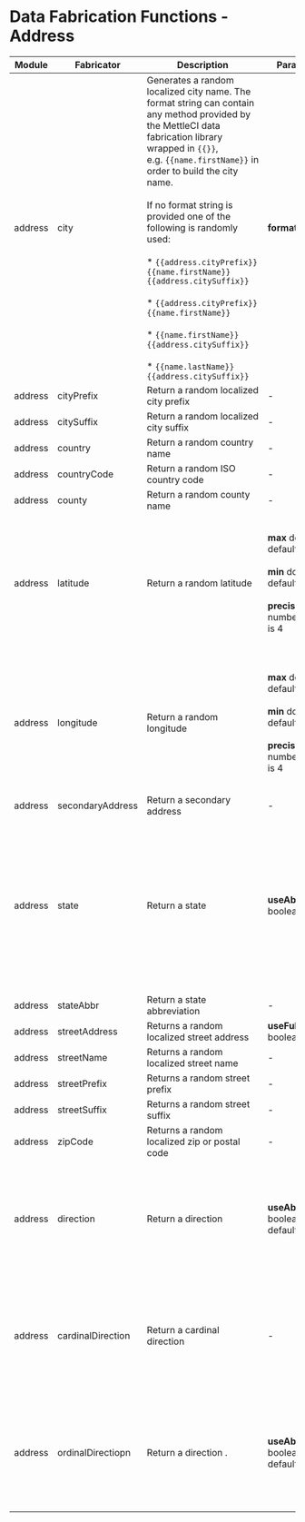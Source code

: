 # Data Fabrication Functions - Address

| **Module** | **Fabricator** | **Description** | **Parameters** | **Notes** |
| --- | --- | --- | --- | --- |
| address | city | Generates a random localized city name. The format string can contain any method provided by the MettleCI data fabrication library wrapped in `{{}}`, e.g. `{{name.firstName}}` in order to build the city name.<br><br>If no format string is provided one of the following is randomly used:<br><br>*   `{{address.cityPrefix}} {{name.firstName}}{{address.citySuffix}}`<br>    <br>*   `{{address.cityPrefix}} {{name.firstName}}`<br>    <br>*   `{{name.firstName}}{{address.citySuffix}}`<br>    <br>*   `{{name.lastName}}{{address.citySuffix}}` | **format** string |     |
| address | cityPrefix | Return a random localized city prefix | \-  |     |
| address | citySuffix | Return a random localized city suffix | \-  |     |
| address | country | Return a random country name | \-  |     |
| address | countryCode | Return a random ISO country code | \-  |     |
| address | county | Return a random county name | \-  |     |
| address | latitude | Return a random latitude | **max** double default is 90<br><br>**min** double default is -90<br><br>**precision** number default is 4 | *The function parameters are currently disabled and will be made available in a forthcoming release.* |
| address | longitude | Return a random longitude | **max** double default is 90<br><br>**min** double default is -90<br><br>**precision** number default is 4 | *The function parameters are currently disabled and will be made available in a forthcoming release.* |
| address | secondaryAddress | Return a secondary address | \-  |     |
| address | state | Return a state | **useAbbr** boolean | *This function parameter is deprecated and will be removed in a forthcoming release. Please use the stateAbbr function instead.* |
| address | stateAbbr | Return a state abbreviation | \-  |     |
| address | streetAddress | Returns a random localized street address | **useFullAddress** boolean |     |
| address | streetName | Returns a random localized street name | \-  |     |
| address | streetPrefix | Returns a random street prefix | \-  |     |
| address | streetSuffix | Returns a random street suffix | \-  |     |
| address | zipCode | Returns a random localized zip or postal code | \-  |     |
| address | direction | Return a direction | **useAbbr** boolean defaults to false | *This function is currently disabled and will be made available in a forthcoming release.* |
| address | cardinalDirection | Return a cardinal direction | \-  | *This function is currently disabled and will be made available in a forthcoming release.* |
| address | ordinalDirectiopn | Return a direction . | **useAbbr** boolean defaults to false | *This function is currently disabled and will be made available in a forthcoming release.* |